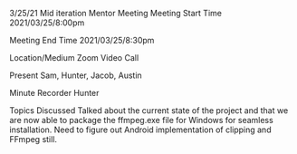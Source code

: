 3/25/21 Mid iteration Mentor Meeting
Meeting Start Time
2021/03/25/8:00pm

Meeting End Time
2021/03/25/8:30pm

Location/Medium
Zoom Video Call

Present
Sam, Hunter, Jacob, Austin

Minute Recorder
Hunter

Topics Discussed
Talked about the current state of the project and that we are now able to package the ffmpeg.exe file for Windows for seamless installation.
Need to figure out Android implementation of clipping and FFmpeg still.
